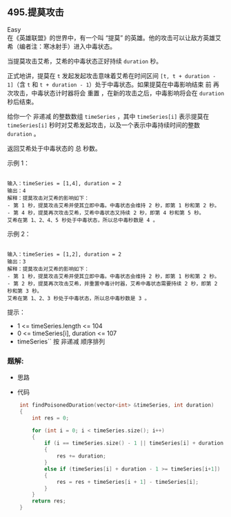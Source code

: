 ## 495.提莫攻击
Easy  
在《英雄联盟》的世界中，有一个叫 “提莫” 的英雄。他的攻击可以让敌方英雄艾希（编者注：寒冰射手）进入中毒状态。

当提莫攻击艾希，艾希的中毒状态正好持续 ``duration`` 秒。

正式地讲，提莫在 ``t`` 发起发起攻击意味着艾希在时间区间 ``[t, t + duration - 1]``（含 ``t`` 和 ``t + duration - 1``）处于中毒状态。如果提莫在中毒影响结束 前 再次攻击，中毒状态计时器将会 重置 ，在新的攻击之后，中毒影响将会在 ``duration`` 秒后结束。

给你一个 非递减 的整数数组 ``timeSeries`` ，其中 ``timeSeries[i]`` 表示提莫在 ``timeSeries[i]`` 秒时对艾希发起攻击，以及一个表示中毒持续时间的整数 ``duration`` 。

返回艾希处于中毒状态的 总 秒数。
 

示例 1：

```

输入：timeSeries = [1,4], duration = 2
输出：4
解释：提莫攻击对艾希的影响如下：
- 第 1 秒，提莫攻击艾希并使其立即中毒。中毒状态会维持 2 秒，即第 1 秒和第 2 秒。
- 第 4 秒，提莫再次攻击艾希，艾希中毒状态又持续 2 秒，即第 4 秒和第 5 秒。
艾希在第 1、2、4、5 秒处于中毒状态，所以总中毒秒数是 4 。
```

示例 2：

```

输入：timeSeries = [1,2], duration = 2
输出：3
解释：提莫攻击对艾希的影响如下：
- 第 1 秒，提莫攻击艾希并使其立即中毒。中毒状态会维持 2 秒，即第 1 秒和第 2 秒。
- 第 2 秒，提莫再次攻击艾希，并重置中毒计时器，艾希中毒状态需要持续 2 秒，即第 2 秒和第 3 秒。
艾希在第 1、2、3 秒处于中毒状态，所以总中毒秒数是 3 。

```

 

提示：

<ul>
	<li>1 <= timeSeries.length <= 104</li>
	<li>0 <= timeSeries[i], duration <= 107</li>
	<li>timeSeries`` 按 非递减 顺序排列</li>
</ul>

### 题解:  
* 思路  

* 代码  
```c++
	int findPoisonedDuration(vector<int> &timeSeries, int duration)
    {
        int res = 0;

        for (int i = 0; i < timeSeries.size(); i++)
        {
            if (i == timeSeries.size() - 1 || timeSeries[i] + duration - 1 < timeSeries[i+1])
            {
                res += duration;
            }
            else if (timeSeries[i] + duration - 1 >= timeSeries[i+1])
            {
                res = res + timeSeries[i + 1] - timeSeries[i];
            }
        }
        return res;
    }
```